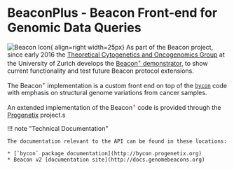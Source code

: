 # BeaconPlus - Beacon Front-end for Genomic Data Queries

![Beacon Icon](http://docs.progenetix.org/img/logo_beacon.png){ align=right width=25px} As part of the Beacon project, since early 2016 the [Theoretical Cytogenetics and Oncogenomics Group](http://info.baudisgroup.org) at the University of Zurich develops the
[Beacon<sup><span style="color: #d00;">+</span></sup> demonstrator](https://beacon.progenetix.org/ui/),
to show current functionality and test future Beacon protocol extensions.

The Beacon<sup><span style="color: #d00;">+</span></sup> implementation is a
custom front end on top of the [`bycon`](http://bycon.progenetix.org)
code with emphasis on structural genome variations from cancer samples.

An extended implementation of the Beacon<sup><span style="color: #d00;">+</span></sup> code is provided through the [Progenetix](https://progenetix.org) project.s

!!! note "Technical Documentation"

    The documentation relevant to the API can be found in these locations:

    * [`bycon` package documentation](http://bycon.progenetix.org)
    * Beacon v2 [documentation site](http://docs.genomebeacons.org)


